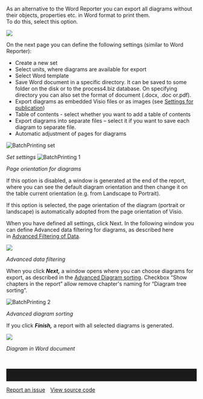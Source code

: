As an alternative to the Word Reporter you can export all diagrams
without their objects, properties etc. in Word format to print them.  
To do this, select this option. 

![](//images.ctfassets.net/utx1h0gfm1om/5LvRjQDwOcwwWGigOuE2k4/4a3320cdd30e52f978d858f67c103f81/329004.png)  
  
On the next page you can define the following settings (similar to Word
Reporter):

-   Create a new set
-   Select units, where diagrams are available for export
-   Select Word template
-   Save Word document in a specific directory. It can be saved to some folder on the disk or to the process4.biz database. On specifying directory you can also set the format of document (.docx, .doc or.pdf). 
-   Export diagrams as embedded Visio files or as images (see [Settings
    for publication](publication-settings))
-   Table of contents - select whether you want to add a table of
    contents
- 	Export diagrams into separate files – select it if you want to save each diagram to separate file.      
-   Automatic adjustment of pages for diagrams 

![BatchPrinting set](//images.ctfassets.net/6mz8d8cle1nl/tIRnhZwGRJgF3A3hF7RKu/da897d32bcee9be44a94a35352f67e7b/BatchPrinting_set.png)

*Set settings*
![BatchPrinting 1](//images.ctfassets.net/6mz8d8cle1nl/7xXVTSSn8sBN22FJqgXblm/56c52354dedec2bd17156e7d7c9a91a4/BatchPrinting_1.png)

*Page orientation for diagrams*

If this option is disabled, a window is generated at the end of the
report, where you can see the default diagram orientation and then
change it on the table current orientation (e.g. from Landscape to
Portrait).

If this option is selected, the page orientation of the diagram
(portrait or landscape) is automatically adopted from the page
orientation of Visio. 

When you have defined all settings, click Next. In the following window
you can define Advanced data filtering for diagrams, as described here
in [Advanced Filtering of Data](advanced-filtering-of-data).

![](//images.ctfassets.net/utx1h0gfm1om/6nmafuM8vuccoGCKSSaCKE/e0769ec122c06c2ff650e0d10f6f8bdf/328996.png)

*Advanced data filtering*

When you click ***Next,*** a window opens where you can choose diagrams
for export, as described in the [Advanced Diagram
sorting](extended-diagram-sorting). Checkbox “Show chapters in the report” allow remove chapter's naming for “Diagram tree sorting”.

![BatchPrinting 2](//images.ctfassets.net/6mz8d8cle1nl/5OfzSyHTzRnTlNbIhJSznL/af992f00188d7ed6a187b43009312ff7/BatchPrinting_2.png)

*Advanced diagram sorting*

If you click ***Finish,*** a report with all selected diagrams is
generated.

![](//images.ctfassets.net/utx1h0gfm1om/6qiJLD8xfqsYQ8AU0MYcie/fefa6efb9ebcf6de06f5e239ccb93c48/328240.png)

*Diagram in Word document*

 
<hr style="padding-top:2rem" />
<a href="https://github.com/process4/docs/issues" target="_blank" class="bgw btn btn-primary btn-lg shadow-sm">Report an issue</a>
<a href="https://github.com/process4/docs" target="_blank" class="bgw btn btn-primary btn-lg shadow-sm" style="margin-left:10px;">View source code</a>
